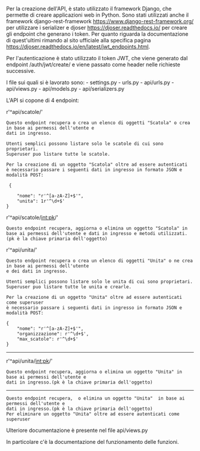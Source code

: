 Per la creazione dell'API, è stato utilizzato il framework Django, 
che permette di creare applicazioni web in Python.
Sono stati utilizzati anche il framework django-rest-framework 
https://www.django-rest-framework.org/ per utilizzare i serializer 
e djoser https://djoser.readthedocs.io/ 
per creare gli endpoint che generano i token.
Per quanto riguarda la documentazione di quest'ultimi rimando al sito ufficiale 
alla specifica pagina https://djoser.readthedocs.io/en/latest/jwt_endpoints.html.

Per l'autenticazione è stato utilizzato il token JWT, che viene generato dal 
endpoint /auth/jwt/create/
e viene passato come header nelle richieste successive.

I file sui quali si è lavorato sono:
    - settings.py
    - urls.py
    - api/urls.py
    - api/views.py
    - api/models.py
    - api/serializers.py




L'API si copone di 4 endpoint:



r'^api/scatole/'

    Questo endpoint recupera o crea un elenco di oggetti "Scatola" o crea in base ai permessi dell'utente e
    dati in ingresso.

    Utenti semplici possono listare solo le scatole di cui sono proprietari.
    Superuser puo listare tutte le scatole.

    Per la creazione di un oggetto "Scatola" oltre ad essere autenticati 
    è necessario passare i seguenti dati in ingresso in formato JSON e modalità POST:

     {
        
        "nome": "r'^[a-zA-Z]+$'",  
        "unita": 1r'^\d+$'
    }
       



r'^api/scatole/<int:pk>/'


    Questo endpoint recupera, aggiorna o elimina un oggetto "Scatola" in base ai permessi dell'utente e dati in ingresso e metodi utilizzati.(pk è la chiave primaria dell'oggetto)



r'^api/unita/'


    Questo endpoint recupera o crea un elenco di oggetti "Unita" o ne crea in base ai permessi dell'utente
    e dei dati in ingresso.

    Utenti semplici possono listare solo le unita di cui sono proprietari.
    Superuser puo listare tutte le unita e crearle.

    Per la creazione di un oggetto "Unita" oltre ad essere autenticati come superuser 
    è necessario passare i seguenti dati in ingresso in formato JSON e modalità POST:

    { 
        "nome": "r'^[a-zA-Z]+$'",
        "organizzazione": r'^\d+$',
        "max_scatole": r'^\d+$'
    }



-----------------------
r'^api/unita/<int:pk>/'

    Questo endpoint recupera, aggiorna o elimina un oggetto "Unita" in base ai permessi dell'utente e
    dati in ingresso.(pk è la chiave primaria dell'oggetto)
-----------------------

    Questo endpoint recupera,  o elimina un oggetto "Unita"  in base ai permessi dell'utente e
    dati in ingresso.(pk è la chiave primaria dell'oggetto)
    Per eliminare un oggetto "Unita" oltre ad essere autenticati come superuser





Ulteriore documentazione è presente nel file api/views.py

In particolare c'è la documentazione del funzionamento delle funzioni. 



